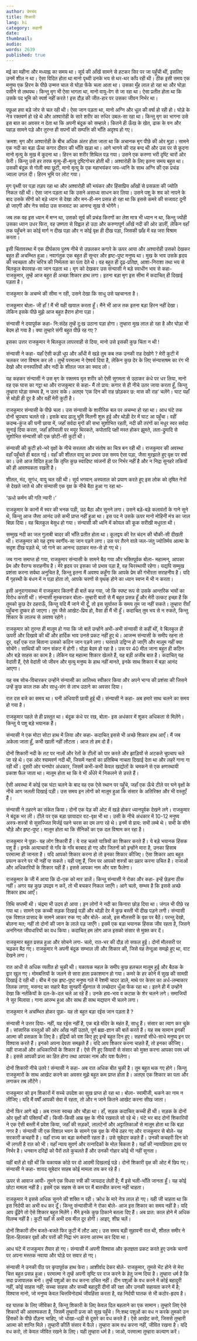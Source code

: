 ```yaml
---
author: प्रेमचंद
title: शिकारी
lang: hi
category: कहानी
date: 
thumbnail: 
audio:
words: 2639
published: true
---
```


मई का महीना और मध्याह्न का समय था। सूर्य की आँखें सामने से हटकर सिर पर जा पहुँची थीं, इसलिए उनमें शील न था। ऐसा विदित होता था मानो पृथ्वी उनके भय से थर-थर काँप रही थी। ठीक इसी समय एक मनुष्य एक हिरन के पीछे उन्मत्त चाल से घोड़ा फेंके चला आता था। उसका मुँह लाल हो रहा था और घोड़ा पसीने से लथपथ। किन्तु मृग भी ऐसा भागता था, मानो वायु-वेग से जा रहा था। ऐसा प्रतीत होता था कि उसके पद भूमि को स्पर्श नहीं करते ! इस दौड़ की जीत-हार पर उसका जीवन निर्भर था।

पछुआ हवा बड़े जोर से चल रही थी। ऐसा जान पड़ता था, मानो अग्नि और धूल की वर्षा हो रही हो। घोड़े के नेत्र रक्तवर्ण हो रहे थे और अश्वारोही के सारे शरीर का रुधिर उबल-सा रहा था। किन्तु मृग का भागना उसे इस बात का अवसर न देता था कि अपनी बंदूक को सम्हाले। कितने ही ऊँख के खेत, ढाक के वन और पहाड़ सामने पड़े और तुरन्त ही सपनों की सम्पत्ति की भाँति अदृश्य हो गए।

क्रमश: मृग और अश्वारोही के बीच अधिक अंतर होता जाता था कि अचानक मृग पीछे की ओर मुड़ा। सामने एक नदी का बड़ा ऊँचा कगार दीवार की भाँति खड़ा था। आगे भागने की राह बन्द थी और उस पर से कूदना मानो मृत्यु के मुख में कूदना था। हिरन का शरीर शिथिल पड़ गया। उसने एक करुणा भरी दृष्टि चारों ओर फेरी। किन्तु उसे हर तरफ मृत्यु-ही-मृत्यु दृष्टिगोचर होती थी। अश्वारोही के लिए इतना समय बहुत था। उसकी बंदूक से गोली क्या छूटी, मानो मृत्यु के एक महाभयंकर जय-ध्वनि के साथ अग्नि की एक प्रचंड ज्वाला उगल दी। हिरन भूमि पर लोट गया।

मृग पृथ्वी पर पड़ा तड़प रहा था और अश्वारोही की भयंकर और हिंसाप्रिय आँखों से प्रसन्नता की ज्योति निकल रही थी। ऐसा जान पड़ता था कि उसने असाध्य साधन कर लिया। उसने पशु के शव को नापने के बाद उसके सींगों को बड़े ध्यान से देखा और मन-ही-मन प्रसन्न हो रहा था कि इससे कमरे की सजावट दूनी हो जाएगी और नेत्र सर्वदा उस सजावट का आनन्द सुख से भोगेंगे।

जब तक वह इस ध्यान में मग्न था, उसको सूर्य की प्रचंड किरणों का लेश मात्र भी ध्यान न था, किन्तु ज्योंही उसका ध्यान उधर फिरा, वह उष्णता से विह्वल हो उठा और करुणापूर्ण आँखें नदी की ओर डालीं, लेकिन वहाँ तक पहुँचने का कोई मार्ग न दीख पड़ा और न कोई वृक्ष ही दीख पड़ा, जिसकी छाँह में वह जरा विश्राम करता।

इसी चिंतावस्था में एक दीर्घकाय पुरुष नीचे से उछलकर कगारे के ऊपर आया और अश्वारोही उसको देखकर बहुत ही अचम्भित हुआ। नवागंतुक एक बहुत ही सुन्दर और हृष्ट-पुष्ट मनुष्य था। मुख के भाव उसके हृदय की स्वच्छता और चरित्र की निर्मलता का पता देते थे। वह बहुत ही दृढ़-प्रतिज्ञ, आशा-निराशा तथा भय से बिलकुल बेपरवाह-सा जान पड़ता था। मृग को देखकर उस संन्यासी ने बड़े स्वाधीन भाव से कहा- राजकुमार, तुम्हें आज बहुत ही अच्छा शिकार हाथ लगा। इतना बड़ा मृग इस सीमा में कदाचित् ही दिखाई पड़ता है।

राजकुमार के अचम्भे की सीमा न रही, उसने देखा कि साधु उसे पहचानता है।

राजकुमार बोला- जी हाँ ! मैं भी यही खयाल करता हूँ। मैंने भी आज तक इतना बड़ा हिरन नहीं देखा। लेकिन इसके पीछे मुझे आज बहुत हैरान होना पड़ा।

संन्यासी ने दयापूर्वक कहा- नि:संदेह तुम्हें दु:ख उठाना पड़ा होगा। तुम्हारा मुख लाल हो रहा है और घोड़ा भी बेदम हो गया है। क्या तुम्हारे संगी बहुत पीछे रह गए ?

इसका उत्तर राजकुमार ने बिलकुल लापरवाही से दिया, मानो उसे इसकी कुछ चिंता न थी !

संन्यासी ने कहा- यहाँ ऐसी कड़ी धूप और आँधी में खड़े तुम कब तक उनकी राह देखोगे ? मेरी कुटी में चलकर जरा विश्राम कर लो। तुम्हें परमात्मा ने ऐश्वर्य दिया है, लेकिन कुछ देर के लिए संन्यासश्रम का रंग भी देखो और वनस्पतियों और नदी के शीतल जल का स्वाद लो।

यह कहकर संन्यासी ने उस मृग के रक्तमय मृत शरीर को ऐसी सुगमता से उठाकर कंधे पर धर लिया, मानो वह एक घास का गट्ठा था और राजकुमार से कहा- मैं तो प्राय: कगार से ही नीचे उतर जाया करता हूँ, किन्तु तुम्हारा घोड़ा सम्भव है, न उतर सके। अतएव ‘एक दिन की राह छोड़कर छ: मास की राह’ चलेंगे। घाट यहाँ से थोड़ी ही दूर है और वहीं मेरी कुटी है।

राजकुमार संन्यासी के पीछे चला। उस संन्यासी के शारीरिक बल पर अचम्भा हो रहा था। आध घंटे तक दोनों चुपचाप चलते रहे। इसके बाद ढालू भूमि मिलनी शुरू हुई और थोड़ी देर में घाट आ पहुँचा। वहीं कदम्ब-कुंज की घनी छाया में, जहाँ सर्वदा मृगों की सभा सुशोभित रहती, नदी की तरंगों का मधुर स्वर सर्वदा सुनाई दिया करता, जहाँ हरियाली पर मयूर थिरकते, कपोतादि पक्षी मस्त होकर झूमते, लता-द्रुमादि से सुशोभित संन्यासी की एक छोटी-सी कुटी थी।

संन्यासी की कुटी हरे-भरे वृक्षों के नीचे सरलता और संतोष का चित्र बन रही थी। राजकुमार की अवस्था वहाँ पहुँचते ही बदल गई। वहाँ की शीतल वायु का प्रभाव उस समय ऐसा पड़ा, जैसा मुरझाते हुए वृक्ष पर वर्षा का। उसे आज विदित हुआ कि तृप्ति कुछ स्वादिष्ट व्यंजनों ही पर निर्भर नहीं है और न निद्रा सुनहरे तकियों की ही आवश्यकता रखती है।

शीतल, मंद, सुगंध, वायु चल रही थी। सूर्य भगवान् अस्पताल को प्रयाण करते हुए इस लोक को तृषित नेत्रों से देखते जाते थे और संन्यासी एक वृक्ष के नीचे बैठा हुआ गा रहा था-

‘ऊधो कर्मन की गति न्यारी।’

राजकुमार के कानों में स्वर की भनक पड़ी, उठ बैठा और सुनने लगा। उसने बड़े-बड़े कलावंतों के गाने सुने थे, किन्तु आज जैसा आनंद उसे कभी प्राप्त नहीं हुआ था। इस पद ने उसके ऊपर मानो मोहिनी मंत्र का जाल बिछा दिया। वह बिलकुल बेसुध हो गया। संन्यासी की ध्वनि में कोयल की कूक सरीखी मधुरता थी।

सम्मुख नदी का जल गुलाबी चादर की भाँति प्रतीत होता था। कूलद्वय की रेत चंदन की चौकी-सी दीखती थी। राजकुमार को यह दृश्य स्वर्गीय-सा जान पड़ने लगा। उस पर तैरने वाले जल-जंतु ज्योतिर्मय आत्मा के सदृश दीख पड़ते थे, जो गाने का आनन्द उठाकर मत्त-से हो गए थे।

जब गाना समाप्त हो गया, राजकुमार संन्यासी के सामने बैठ गया और भक्तिपूर्वक बोला- महात्मन्, आपका प्रेम और वैराग्य सराहनीय है। मेरे हृदय पर इसका जो प्रभाव पड़ा है, वह चिरस्थायी रहेगा। यद्यपि सम्मुख प्रशंसा करना सर्वथा अनुचित है, किन्तु इतना मैं अवश्य कहूँगा कि आपके प्रेम की गंभीरता सराहनीय है। यदि मैं गृहस्थी के बंधन में न पड़ा होता तो, आपके चरणों से पृथक् होने का ध्यान स्वप्न में भी न करता।

इसी अनुरागावस्था में राजकुमार कितनी ही बातें कह गया, जो कि स्पष्ट रूप से उसके आन्तरिक भावों का विरोध करती थीं। संन्यासी मुस्कराकर बोला- तुम्हारी बातों से मैं बहुत प्रसन्न हूँ और मेरी उत्कट इच्छा है कि तुमको कुछ देर ठहराऊँ, किन्तु यदि मैं जाने भी दूँ, तो इस सूर्यास्त के समय तुम जा नहीं सकते। तुम्हारा रीवाँ पहुँचना दुष्कर हो जाएगा। तुम जैसे आखेट-प्रिय हो, वैसा ही मैं भी हूँ। कदाचित् तुम भय से न रुकते, किन्तु शिकार के लालच से अवश्य रहोगे।

राजकुमार को तुरन्त ही मालूम हो गया कि जो बातें उन्होंने अभी-अभी संन्यासी से कहीं थीं, वे बिलकुल ही ऊपरी और दिखावे की थीं और हार्दिक भाव उनसे प्रकट नहीं हुए थे। आजन्म संन्यासी के समीप रहना तो दूर, वहाँ एक रात बिताना उसको कठिन जान पड़ने लगा। घरवाले उद्विग्न हो जाएँगे और मालूम नहीं क्या सोचेंगे। साथियों की जान संकट में होगी। घोड़ा बेदम हो रहा है। उस पर 40 मील जाना बहुत ही कठिन और बड़े साहस का काम है। लेकिन यह महात्मा शिकार खेलते हैं, यह बड़ी अजीब बात है। कदाचित् यह वेदांती हैं, ऐसे वेदांती जो जीवन और मृत्यु मनुष्य के हाथ नहीं मानते, इनके साथ शिकार में बड़ा आनंद आएगा।

यह सब सोच-विचारकर उन्होंने संन्यासी का आतिथ्य स्वीकार किया और अपने भाग्य की प्रशंसा की जिसने उन्हें कुछ काल तक और साधु-संग से लाभ उठाने का अवसर दिया।

रात दस बजे का समय था। घनी अंधियारी छायी हुई थी। संन्यासी ने कहा- अब हमारे साथ चलने का समय हो गया है।

राजकुमार पहले से ही प्रस्तुत था। बंदूक कंधे पर रख, बोला- इस अधंकार में शूकर अधिकता से मिलेंगे। किन्तु ये पशु बड़े भयानक हैं।

संन्यासी ने एक मोटा सोटा हाथ में लिया और कहा- कदाचित् इससे भी अच्छे शिकार हाथ आएँ। मैं जब अकेला जाता हूँ, कभी खाली नहीं लौटता। आज तो हम दो हैं।

दोनों शिकारी नदी के तट पर नालों और रेतों के टीलों को पार करते और झाड़ियों से अटकते चुपचाप चले जा रहे थे। एक ओर श्यामवर्ण नदी थी, जिसमें नक्षत्रों का प्रतिबिम्ब नाचता दिखाई देता था और लहरें गाना गा रही थीं। दूसरी ओर घनघोर अंधकार, जिसमें कभी-कभी केवल खद्योतों के चमकने से एक क्षणस्थायी प्रकाश फैल जाता था। मालूम होता था कि वे भी अँधेरे में निकलने से डरते हैं।

ऐसी अवस्था में कोई एक घंटा चलने के बाद वह एक ऐसे स्थान पर पहुँचे, जहाँ एक ऊँचे टीले पर घने वृक्षों के नीचे आग जलती दिखाई पड़ी। उस समय इन लोगों को मालूम हुआ कि संसार के अतिरिक्त और भी वस्तुएँ हैं।

संन्यासी ने ठहरने का संकेत किया। दोनों एक पेड़ की ओट में खड़े होकर ध्यानपूर्वक देखने लगे। राजकुमार ने बंदूक भर ली। टीले पर एक बड़ा छायादार वट-वृक्ष भी था। उसी के नीचे अंधकार में 10-12 मनुष्य अस्त्र-शस्त्रों से सुसज्जित मिर्जई पहने चरस का दम लगा रहे थे। इनमें से प्राय: सभी लम्बे थे। सभी के सीने चौड़े और हृष्ट-पुष्ट। मालूम होता था कि सैनिकों का एक दल विश्राम कर रहा है।

राजकुमार ने पूछा- यह लोग शिकारी हैं। ये राह चलते यात्रियों का शिकार करते हैं। ये बड़े भयानक हिंसक पशु हैं। इनके अत्याचारों से गाँव के गाँव बरबाद हो गए और जितनों को इन्होंने मारा है, उनका हिसाब परमात्मा ही जानता है। यदि आपको शिकार करना हो तो इनका शिकार कीजिए। ऐसा शिकार आप बहुत प्रयत्न करने पर भी नहीं पा सकते। यही पशु हैं, जिन पर आपको शस्त्रों का प्रहार करना उचित है। राजाओं और अधिकारियों के शिकार यही हैं। इससे आपका नाम और यश फैलेगा।

राजकुमार के जी में आया कि दो-एक को मार डालें। किन्तु संन्यासी ने रोका और कहा- इन्हें छेड़ना ठीक नहीं। अगर यह कुछ उपद्रव न करें, तो भी बचकर निकल जाएँगे। आगे चलो, सम्भव है कि इससे अच्छे शिकार हाथ आएँ।

तिथि सप्तमी थी। चंद्रमा भी उदय हो आया। इन लोगों ने नदी का किनारा छोड़ दिया था। जंगल भी पीछे रह गया था। सामने एक कच्ची सड़क दिखाई पड़ी और थोड़ी देर में कुछ बस्ती भी दीख पड़ने लगी। संन्यासी एक विशाल प्रासाद के सामने आकर रुक गए और बोले- आओ, इस मौलसरी के वृक्ष पर बैठें। परन्तु देखो, बोलना मत; नहीं तो दोनों की जान के लाले पड़ जाएँगे। इसमें एक बड़ा भयानक हिंसक जीव रहता है, जिसने अनगिनत जीवधारियों का वध किया। कदाचित् हम लोग आज इसको संसार से मुक्त कर दें।

राजकुमार बहुत प्रसन्न हुआ और सोचने लगा- चलो, रात-भर की दौड़ तो सफल हुई। दोनों मौलसरी पर चढ़कर बैठ गए। राजकुमार ने अपनी बंदूक सम्भाल ली और शिकार की, जिसे वह तेन्दुआ समझे हुए था, वाट देखने लगा।

रात आधी से अधिक व्यतीत हो चुकी थी। यकायक महल के समीप कुछ हलचल मालूम हुई और बैठक के द्वार खुल गए। मोमबत्तियों के जलने से सारा हाता प्रकाशमान हो गया। कमरे के हर कोने में सुख की सामग्री दिखाई दे रही थी। बीच में एक हृष्ट-पुष्ट मनुष्य गले में रेशमी चादर डाले, माथे पर केसर का अर्ध-लम्बाकार तिलक लगाए, मसनद का सहारे बैठा सुनहरी मुँहनाल से लच्छेदार धुँआ फेंक रहा था। इतने ही में उन्होंने देखा कि नर्तकियों के दल-के-दल चले आ रहे हैं। उनके हाव-भाव व कटाक्ष के शेर चलने लगे। समाजियों ने सुर मिलाया। गाना आरम्भ हुआ और साथ ही साथ मद्यपान भी चलने लगा।

राजकुमार ने अचम्भित होकर पूछा- यह तो बहुत बड़ा रईस जान पड़ता है ?

संन्यासी ने उत्तर दिया- नहीं, यह रईस नहीं है, एक बड़े मंदिर के महंत हैं, साधु हैं। संसार का त्याग कर चुके हैं। सांसारिक वस्तुओं की ओर आँख नहीं उठाते, पूर्ण ब्रह्म-ज्ञान की बातें करते हैं। यह सब सामान इनकी आत्मा की प्रसन्नता के लिए है। इंद्रियों को वश किए हुए इन्हें बहुत दिन हुए। सहस्त्रों सीधे-साधे मनुष्य इन पर विश्वास करते हैं। इनको अपना देवता समझते हैं। यदि आप शिकार करना चाहते हैं, तो इनका कीजिए। यही राजाओं और अधिकारियों के शिकार हैं। ऐसे रँगे हुए सियारों से संसार को मुक्त करना आपका परम धर्म है। इससे आपकी प्रजा का हित होगा तथा आपका नाम और यश फैलेगा।

दोनों शिकारी नीचे उतरे ! संन्यासी ने कहा- अब रात अधिक बीत चुकी है। तुम बहुत थक गए होगे। किन्तु राजकुमारों के साथ आखेट करने का अवसर मुझे बहुत कम प्राप्त होता है। अतएव एक शिकार का पता और लगाकर तब लौटेंगे।

राजकुमार को इन शिकारों में सच्चे उपदेश का सुख प्राप्त हो रहा था। बोला- स्वामीजी, थकने का नाम न लीजिए। यदि मैं वर्षों आपकी सेवा में रहता, तो और न जाने कितने आखेट करना सीख जाता।

दोनों फिर आगे बढ़े। अब रास्ता स्वच्छ और चौड़ा था। हाँ, सड़क कदाचित् कच्ची ही थी। सड़क के दोनों ओर वृक्षों की पंक्तियाँ थीं। किसी-किसी आम्र वृक्ष के नीचे रखवाले सो रहे थे। घंटे भर बाद दोनों शिकारियों ने एक ऐसी बस्ती में प्रवेश किया, जहाँ की सड़कों, लालटेनों और अट्टालिकाओं से मालूम होता था कि बड़ा नगर है। संन्यासी जी एक विशाल भवन के सामने एक वृक्ष के नीचे ठहर गए और राजकुमार से बोले- यह सरकारी कचहरी है। यहाँ राज्य का बड़ा कर्मचारी रहता है। उसे सूबेदार कहते हैं। उनकी कचहरी दिन को भी लगती है रात को भी। यहाँ न्याय सुवर्ण और रत्नादिकों के मोल बिकता है। यहाँ की न्यायप्रियता द्रव्य पर निर्भर है। धनवान दरिद्रों को पैरों तले कुचलते हैं और उनकी गोहार कोई भी नहीं सुनता।

यहीं बातें हो रही थीं कि यकायक कोठे पर दो आदमी दिखलाई पड़े। दोनों शिकारी वृक्ष की ओट में छिप गए। संन्यासी ने कहा- शायद सूबेदार साहब कोई मामला तय कर रहे हैं।

ऊपर से आवाज आयी- तुमने एक विधवा स्त्री की जायदाद लेली है; मैं इसे भली-भाँति जानता हूँ। यह कोई छोटा मामला नहीं है। इसमें एक सहस्र से कम पर मैं बातचीत करना नहीं चाहता।

राजकुमार ने इससे अधिक सुनने की शक्ति न रही। क्रोध के मारे नेत्र लाल हो गए। यही जी चाहता था कि इस निर्दयी का अभी वध कर दूँ। किन्तु संन्यासीजी ने रोका बोले- आज इस शिकार का समय नहीं है। यदि आप ढूँढेंगे तो ऐसे शिकार बहुत मिलेंगे। मैंने इनके कुछ ठिकाने बतला दिए हैं। अब प्रात: काल होने में अधिक विलम्ब नहीं है। कुटी यहाँ से अभी दस मील दूर होगी। आइए, शीघ्र चलें।

दोनों शिकारी तीन बजते-बजते फिर कुटी में लौट आए। उस समय बड़ी सुहावनी रात थी, शीतल समीर ने हिला-हिलाकर वृक्षों और पत्तों की निद्रा भंग करना आरम्भ कर दिया था।

आध घंटे में राजकुमार तैयार हो गए। संन्यासी में अपनी विश्वास और कृतज्ञता प्रकट करते हुए उनके चरणों पर अपना मस्तक नवाया और घोड़े पर सवार हो गए।

संन्यासी ने उनकी पीठ पर कृपापूर्वक हाथ फेरा। आशीर्वाद देकर बोले- राजकुमार, तुमसे भेंट होने से मेरा चित्त बहुत प्रसन्न हुआ। परमात्मा ने तुम्हें अपनी सृष्टि पर राज करने के हेतु जन्म दिया है। तुम्हारा धर्म है कि सदा प्रजापालक बनो। तुम्हें पशुओं का वध करना उचित नहीं। दीन पशुओं के वध करने में कोई बहादुरी नहीं, कोई साहस नहीं; सच्चा साहस और सच्ची बहादुरी दीनों की रक्षा और उनकी सहायता करने में है; विश्वास मानो, जो मनुष्य केवल चित्तविनोदार्थ जीवहिंसा करता है, वह निर्दयी घातक से भी कठोर-हृदय है।

वह घातक के लिए जीविका है, किन्तु शिकारी के लिए केवल दिल बहलाने का एक सामान। तुम्हारे लिए ऐसे शिकारों की आवश्यकता है, जिसमें तुम्हारी प्रजा को सुख पहुँचे। नि:शब्द पशुओं का वध न करके तुमको उन हिंसकों के पीछे दौड़ना चाहिए, जो धोखा-धड़ी से दूसरे का वध करते हैं। ऐसे आखेट करो, जिससे तुम्हारी आत्मा को शान्ति मिले। तुम्हारी कीर्ति संसार में फैले। तुम्हारा काम वध करना नहीं, जीवित रखना है। यदि वध करो, तो केवल जीवित रखने के लिए। यही तुम्हारा धर्म है। जाओ, परमात्मा तुम्हारा कल्याण करें।